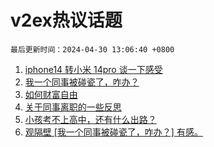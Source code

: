 # v2ex热议话题

`最后更新时间：2024-04-30 13:06:40 +0800`

1. [iphone14 转小米 14pro 谈一下感受](https://www.v2ex.com/t/1036731)
1. [我一个同事被碰瓷了，咋办？](https://www.v2ex.com/t/1036726)
1. [如何财富自由](https://www.v2ex.com/t/1036945)
1. [关于同事离职的一些反思](https://www.v2ex.com/t/1036936)
1. [小孩考不上高中，还有什么出路？](https://www.v2ex.com/t/1037000)
1. [观隔壁 [我一个同事被碰瓷了，咋办？] 有感。](https://www.v2ex.com/t/1036775)

